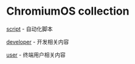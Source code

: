 # ChromiumOS collection

[script](./script/) - 自动化脚本

[developer](./developer/) - 开发相关内容

[user](./user/) - 终端用户相关内容

